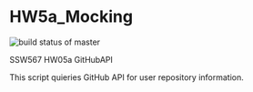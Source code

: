 # HW5a_Mocking
![build status of master](https://app.travis-ci.com/RK-ops/GithubAPI567.svg?branch=main)

SSW567 
HW05a
GitHubAPI

This script quieries GitHub API for user repository information.
